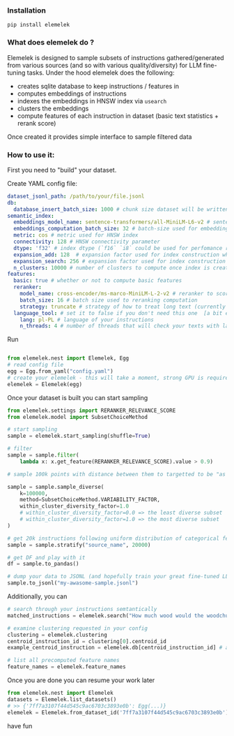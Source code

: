 ### Installation

```shell
pip install elemelek 
```


### What does elemelek do ? 

Elemelek is designed to sample subsets of instructions gathered/generated from various sources (and so with various quality/diversity) 
for LLM fine-tuning tasks. Under the hood elemelek does the following: 

- creates sqlite database to keep instructions / features in
- computes embeddings of instructions 
- indexes the embeddings in HNSW index via `usearch`
- clusters the embeddings 
- compute features of each instruction in dataset (basic text statistics + rerank score)

Once created it provides simple interface to sample filtered data 

### How to use it:

First you need to "build" your dataset. 

Create YAML config file:

```yaml
dataset_jsonl_path: /path/to/your/file.jsonl
db:
  database_insert_batch_size: 1000 # chunk size dataset will be written to db with 
semantic_index:
  embeddings_model_name: sentence-transformers/all-MiniLM-L6-v2 # sentence-transformer model used to compute embeddings of instructions 
  embeddings_computation_batch_size: 32 # batch-size used for embeddings computation 
  metric: cos # metric used for HNSW index 
  connectivity: 128 # HNSW connectivity parameter  
  dtype: 'f32' # index dtype (`f16` `i8` could be used for perfomance reasons)  
  expansion_add: 128  # expansion factor used for index construction when adding vectors
  expansion_search: 256 # expansion factor used for index construction during search operations.
  n_clusters: 10000 # number of clusters to compute once index is created 
features:
  basic: true # whether or not to compute basic features 
  reranker:
    model_name: cross-encoder/ms-marco-MiniLM-L-2-v2 # reranker to score relevance of (instruction, input) => output pairs 
    batch_size: 16 # batch size used to reranking computation 
    strategy: truncate # strategy of how to treat long text (currently truncate only) 
  language_tool: # set it to false if you don't need this one  [a bit experimental + it takes a while] 
    lang: pl-PL # language of your instructions
    n_threads: 4 # number of threads that will check your texts with language_tool 
```

Run 

```python

from elemelek.nest import Elemelek, Egg
# read config file  
egg = Egg.from_yaml("config.yaml")
# create your elemelek - this will take a moment, strong GPU is required for embeddings and rerank relevance scores computation 
elemelek = Elemelek(egg)
```

Once your dataset is built you can start sampling

```python
from elemelek.settings import RERANKER_RELEVANCE_SCORE
from elemelek.model import SubsetChoiceMethod

# start sampling 
sample = elemelek.start_sampling(shuffle=True)

# filter 
sample = sample.filter(
    lambda x: x.get_feature(RERANKER_RELEVANCE_SCORE).value > 0.9)

# sample 100k points with distance between them to targetted to be "as diverse as possible" 

sample = sample.sample_diverse(
    k=100000,
    method=SubsetChoiceMethod.VARIABILITY_FACTOR,  
    within_cluster_diversity_factor=1.0
    # within_cluster_diversity_factor=0.0 => the least diverse subset
    # within_cluster_diversity_factor=1.0 => the most diverse subset 
)

# get 20k instructions following uniform distribution of categorical feature "source_name"  
sample = sample.stratify("source_name", 20000)

# get DF and play with it 
df = sample.to_pandas()

# dump your data to JSONL (and hopefully train your great fine-tuned LLM)
sample.to_jsonl("my-awasome-sample.jsonl")
```

Additionally, you can 
```python
# search through your instructions semtantically  
matched_instructions = elemelek.search("How much wood would the woodchuck chuck?",  k = 10)

# examine clustering requested in your config 
clustering = elemelek.clustering
centroid_instruction_id = clustering[0].centroid_id
example_centroid_instruction = elemelek.db[centroid_instruction_id] # access your instruction like this 

# list all precomputed feature names  
feature_names = elemelek.feature_names


```

Once you are done you can resume your work later 

```python
from elemelek.nest import Elemelek
datasets = Elemelek.list_datasets()
# >> {'7ff7a3107f44d545c9ac6703c3893e0b': Egg(...)}
elemelek = Elemelek.from_dataset_id('7ff7a3107f44d545c9ac6703c3893e0b')
```

have fun